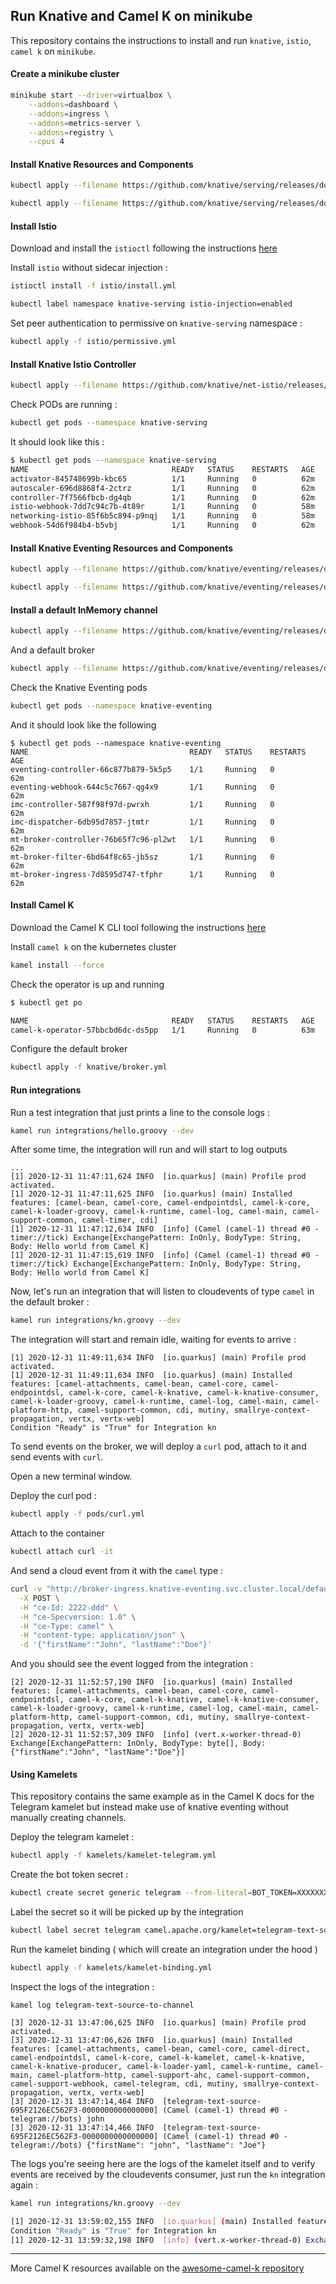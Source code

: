 ## Run Knative and Camel K on minikube

This repository contains the instructions to install and run `knative`, `istio`, `camel k` on `minikube`.

#### Create a minikube cluster

```bash
minikube start --driver=virtualbox \
    --addons=dashboard \
    --addons=ingress \
    --addons=metrics-server \
    --addons=registry \
    --cpus 4
```

#### Install Knative Resources and Components

```bash
kubectl apply --filename https://github.com/knative/serving/releases/download/v0.19.0/serving-crds.yaml

kubectl apply --filename https://github.com/knative/serving/releases/download/v0.19.0/serving-core.yaml
```

#### Install Istio

Download and install the `istioctl` following the instructions [here](https://istio.io/latest/docs/setup/getting-started/#download)

Install `istio` without sidecar injection : 

```bash
istioctl install -f istio/install.yml
```

```bash
kubectl label namespace knative-serving istio-injection=enabled
```

Set peer authentication to permissive on `knative-serving` namespace : 

```bash
kubectl apply -f istio/permissive.yml
```

#### Install Knative Istio Controller

```bash
kubectl apply --filename https://github.com/knative/net-istio/releases/download/v0.19.0/release.yaml
```

Check PODs are running : 

```bash
kubectl get pods --namespace knative-serving
```

It should look like this : 

```bash
$ kubectl get pods --namespace knative-serving
NAME                                READY   STATUS    RESTARTS   AGE
activator-845748699b-kbc65          1/1     Running   0          62m
autoscaler-696d8868f4-2ctrz         1/1     Running   0          62m
controller-7f7566fbcb-dg4qb         1/1     Running   0          62m
istio-webhook-7dd7c94c7b-4t89r      1/1     Running   0          58m
networking-istio-85f6b5c894-p9nqj   1/1     Running   0          58m
webhook-54d6f984b4-b5vbj            1/1     Running   0          62m
```

#### Install Knative Eventing Resources and Components

```bash
kubectl apply --filename https://github.com/knative/eventing/releases/download/v0.19.0/eventing-crds.yaml

kubectl apply --filename https://github.com/knative/eventing/releases/download/v0.19.0/eventing-core.yaml
```

#### Install a default InMemory channel

```bash
kubectl apply --filename https://github.com/knative/eventing/releases/download/v0.19.0/in-memory-channel.yaml
```

And a default broker 

```bash
kubectl apply --filename https://github.com/knative/eventing/releases/download/v0.19.0/mt-channel-broker.yaml
```

Check the Knative Eventing pods

```bash
kubectl get pods --namespace knative-eventing
```

And it should look like the following 

```
$ kubectl get pods --namespace knative-eventing
NAME                                    READY   STATUS    RESTARTS   AGE
eventing-controller-66c877b879-5k5p5    1/1     Running   0          62m
eventing-webhook-644c5c7667-qg4x9       1/1     Running   0          62m
imc-controller-587f98f97d-pwrxh         1/1     Running   0          62m
imc-dispatcher-6db95d7857-jtmtr         1/1     Running   0          62m
mt-broker-controller-76b65f7c96-pl2wt   1/1     Running   0          62m
mt-broker-filter-6bd64f8c65-jb5sz       1/1     Running   0          62m
mt-broker-ingress-7d8595d747-tfphr      1/1     Running   0          62m
```

#### Install Camel K

Download the Camel K CLI tool following the instructions [here](https://camel.apache.org/camel-k/latest/installation/installation.html#procedure)

Install `camel k` on the kubernetes cluster

```bash
kamel install --force
```

Check the operator is up and running 

```bash
$ kubectl get po

NAME                                READY   STATUS    RESTARTS   AGE
camel-k-operator-57bbcbd6dc-ds5pp   1/1     Running   0          63m

```

Configure the default broker 

```bash
kubectl apply -f knative/broker.yml
```

#### Run integrations

Run a test integration that just prints a line to the console logs :

```bash
kamel run integrations/hello.groovy --dev
```

After some time, the integration will run and will start to log outputs

```log
...
[1] 2020-12-31 11:47:11,624 INFO  [io.quarkus] (main) Profile prod activated.
[1] 2020-12-31 11:47:11,625 INFO  [io.quarkus] (main) Installed features: [camel-bean, camel-core, camel-endpointdsl, camel-k-core, camel-k-loader-groovy, camel-k-runtime, camel-log, camel-main, camel-support-common, camel-timer, cdi]
[1] 2020-12-31 11:47:12,634 INFO  [info] (Camel (camel-1) thread #0 - timer://tick) Exchange[ExchangePattern: InOnly, BodyType: String, Body: Hello world from Camel K]
[1] 2020-12-31 11:47:15,619 INFO  [info] (Camel (camel-1) thread #0 - timer://tick) Exchange[ExchangePattern: InOnly, BodyType: String, Body: Hello world from Camel K]
```

Now, let's run an integration that will listen to cloudevents of type `camel` in the default broker : 


```bash
kamel run integrations/kn.groovy --dev
```

The integration will start and remain idle, waiting for events to arrive : 

```log
[1] 2020-12-31 11:49:11,634 INFO  [io.quarkus] (main) Profile prod activated.
[1] 2020-12-31 11:49:11,634 INFO  [io.quarkus] (main) Installed features: [camel-attachments, camel-bean, camel-core, camel-endpointdsl, camel-k-core, camel-k-knative, camel-k-knative-consumer, camel-k-loader-groovy, camel-k-runtime, camel-log, camel-main, camel-platform-http, camel-support-common, cdi, mutiny, smallrye-context-propagation, vertx, vertx-web]
Condition "Ready" is "True" for Integration kn
```

To send events on the broker, we will deploy a `curl` pod, attach to it and send events with `curl`.

Open a new terminal window.

Deploy the curl pod : 

```bash
kubectl apply -f pods/curl.yml
```

Attach to the container

```bash
kubectl attach curl -it
```

And send a cloud event from it with the `camel` type : 

```bash
curl -v "http://broker-ingress.knative-eventing.svc.cluster.local/default/default" \
  -X POST \
  -H "ce-Id: 2222-ddd" \
  -H "ce-Specversion: 1.0" \
  -H "ce-Type: camel" \
  -H "content-type: application/json" \
  -d '{"firstName":"John", "lastName":"Doe"}'
```

And you should see the event logged from the integration : 

```log
[2] 2020-12-31 11:52:57,190 INFO  [io.quarkus] (main) Installed features: [camel-attachments, camel-bean, camel-core, camel-endpointdsl, camel-k-core, camel-k-knative, camel-k-knative-consumer, camel-k-loader-groovy, camel-k-runtime, camel-log, camel-main, camel-platform-http, camel-support-common, cdi, mutiny, smallrye-context-propagation, vertx, vertx-web]
[2] 2020-12-31 11:52:57,309 INFO  [info] (vert.x-worker-thread-0) Exchange[ExchangePattern: InOnly, BodyType: byte[], Body: {"firstName":"John", "lastName":"Doe"}]
```

#### Using Kamelets

This repository contains the same example as in the Camel K docs for the Telegram kamelet but instead make use of knative eventing without manually creating channels.

Deploy the telegram kamelet : 

```bash
kubectl apply -f kamelets/kamelet-telegram.yml
```

Create the bot token secret : 

```bash
kubectl create secret generic telegram --from-literal=BOT_TOKEN=XXXXXXXXX
```

Label the secret so it will be picked up by the integration 

```bash
kubectl label secret telegram camel.apache.org/kamelet=telegram-text-source
```

Run the kamelet binding ( which will create an integration under the hood )

```bash
kubectl apply -f kamelets/kamelet-binding.yml
```

Inspect the logs of the integration : 

```log
kamel log telegram-text-source-to-channel

[3] 2020-12-31 13:47:06,625 INFO  [io.quarkus] (main) Profile prod activated.
[3] 2020-12-31 13:47:06,626 INFO  [io.quarkus] (main) Installed features: [camel-attachments, camel-bean, camel-core, camel-direct, camel-endpointdsl, camel-k-core, camel-k-kamelet, camel-k-knative, camel-k-knative-producer, camel-k-loader-yaml, camel-k-runtime, camel-main, camel-platform-http, camel-support-ahc, camel-support-common, camel-support-webhook, camel-telegram, cdi, mutiny, smallrye-context-propagation, vertx, vertx-web]
[3] 2020-12-31 13:47:14,464 INFO  [telegram-text-source-695F2126EC562F3-0000000000000000] (Camel (camel-1) thread #0 - telegram://bots) john
[3] 2020-12-31 13:47:14,466 INFO  [telegram-text-source-695F2126EC562F3-0000000000000000] (Camel (camel-1) thread #0 - telegram://bots) {"firstName": "john", "lastName": "Joe"}
```

The logs you're seeing here are the logs of the kamelet itself and to verify events are received by the cloudevents consumer, just run the `kn` integration again : 

```bash
kamel run integrations/kn.groovy --dev

[1] 2020-12-31 13:59:02,155 INFO  [io.quarkus] (main) Installed features: [camel-attachments, camel-bean, camel-core, camel-endpointdsl, camel-k-core, camel-k-knative, camel-k-knative-consumer, camel-k-loader-groovy, camel-k-runtime, camel-log, camel-main, camel-platform-http, camel-support-common, cdi, mutiny, smallrye-context-propagation, vertx, vertx-web]
Condition "Ready" is "True" for Integration kn
[1] 2020-12-31 13:59:32,198 INFO  [info] (vert.x-worker-thread-0) Exchange[ExchangePattern: InOnly, BodyType: byte[], Body: {"firstName": "bot", "lastName": "Joe"}]
```

---

More Camel K resources available on the [awesome-camel-k repository](https://github.com/ikwattro/awesome-camel-k)

